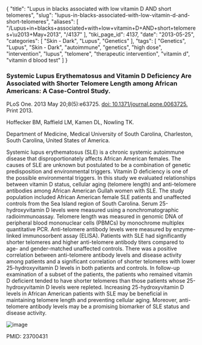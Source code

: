 {
    "title": "Lupus in blacks associated with low vitamin D AND short telomeres",
    "slug": "lupus-in-blacks-associated-with-low-vitamin-d-and-short-telomeres",
    "aliases": [
        "/Lupus+in+blacks+associated+with+low+vitamin+D+AND+short+telomeres+\u2013+May+2013",
        "/4137"
    ],
    "tiki_page_id": 4137,
    "date": "2013-05-25",
    "categories": [
        "Skin - Dark",
        "Lupus",
        "Genetics"
    ],
    "tags": [
        "Genetics",
        "Lupus",
        "Skin - Dark",
        "autoimmune",
        "genetics",
        "high dose",
        "intervention",
        "lupus",
        "telomere",
        "therapeutic intervention",
        "vitamin d",
        "vitamin d blood test"
    ]
}


### Systemic Lupus Erythematosus and Vitamin D Deficiency Are Associated with Shorter Telomere Length among African Americans: A Case-Control Study.

PLoS One. 2013 May 20;8(5):e63725. [doi: 10.1371/journal.pone.0063725.](https://doi.org/10.1371/journal.pone.0063725.) Print 2013.

Hoffecker BM, Raffield LM, Kamen DL, Nowling TK.

Department of Medicine, Medical University of South Carolina, Charleston, South Carolina, United States of America.

Systemic lupus erythematosus (SLE) is a chronic systemic autoimmune disease that disproportionately affects African American females. The causes of SLE are unknown but postulated to be a combination of genetic predisposition and environmental triggers. Vitamin D deficiency is one of the possible environmental triggers. In this study we evaluated relationships between vitamin D status, cellular aging (telomere length) and anti-telomere antibodies among African American Gullah women with SLE. The study population included African American female SLE patients and unaffected controls from the Sea Island region of South Carolina. Serum 25-hydroxyvitamin D levels were measured using a nonchromatographic radioimmunoassay. Telomere length was measured in genomic DNA of peripheral blood mononuclear cells (PBMCs) by monochrome multiplex quantitative PCR. Anti-telomere antibody levels were measured by enzyme-linked immunosorbent assay (ELISA). Patients with SLE had significantly shorter telomeres and higher anti-telomere antibody titers compared to age- and gender-matched unaffected controls. There was a positive correlation between anti-telomere antibody levels and disease activity among patients and a significant correlation of shorter telomeres with lower 25-hydroxyvitamin D levels in both patients and controls. In follow-up examination of a subset of the patients, the patients who remained vitamin D deficient tended to have shorter telomeres than those patients whose 25-hydroxyvitamin D levels were repleted. Increasing 25-hydroxyvitamin D levels in African American patients with SLE may be beneficial in maintaining telomere length and preventing cellular aging. Moreover, anti-telomere antibody levels may be a promising biomarker of SLE status and disease activity.

<img src="https://d1bk1kqxc0sym.cloudfront.net/attachments/jpeg/teleomere.jpg" alt="image">

PMID:    23700431